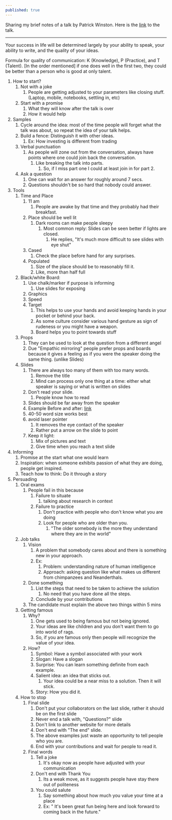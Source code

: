 ```yaml
---
published: true
---
```

Sharing my brief notes of a talk by Patrick Winston. Here is the [link](https://youtu.be/Unzc731iCUY) to the talk.

------

Your success in life will be determined largely by your ability to speak, your ability to write, and the quality of your ideas.

Formula for quality of communication: K (Knowledge), P (Practice), and T (Talent). [In the order mentioned] if one does well in the first two, they could be better than a person who is good at only talent.

1. How to start?
    1. Not with a joke
        1. People are getting adjusted to your parameters like closing stuff. (Laptop, mobile, notebooks, settling in, etc)
    2. Start with a promise
        1. What they will know after the talk is over
        2. How it would help
2. Samples
    1. Cycle around the idea: most of the time people will forget what the talk was about, so repeat the idea of your talk helps.
    2. Build a fence: Distinguish it with other ideas.
        1. Ex: How investing is different from trading
    3. Verbal punctuation
        1. As people will zone out from the conversation, always have points where one could join back the conversation.
            1. Like breaking the talk into parts.
                1. So, if I miss part one I could at least join in for part 2.
    4. Ask a question
        1. One can wait for an answer for roughly around 7 secs.
        2. Questions shouldn't be so hard that nobody could answer.
3. Tools
    1. Time and Place
        1. 11 am
            1. People are awake by that time and they probably had their breakfast.
        2. Place should be well lit
            1. Dark rooms can make people sleepy
                1. Most common reply: Slides can be seen better if lights are closed.
                    1. He replies, "It's much more difficult to see slides with eye shut"
        3. Cased
            1. Check the place before hand for any surprises.
        4. Populated
            1. Size of the place should be to reasonably fill it.
            2. Like, more than half full
    2. Black/white Board:
        1. Use chalk/marker if purpose is informing
            1. Use slides for exposing
        2. Graphics
        3. Speed
        4. Target
            1. This helps to use your hands and avoid keeping hands in your pocket or behind your back.
            2. As some culture consider various hand gesture as sign of rudeness or you might have a weapon.
            3. Board helps you to point towards stuff
    3. Props
        1. They can be used to look at the question from a different angel
        2. Due "Empathic mirroring" people prefer props and boards because it gives a feeling as if you were the speaker doing the same thing. (unlike Slides)
    4. Slides
        1. There are always too many of them with too many words.
            1. Remove the title
            2. Mind can process only one thing at a time: either what speaker is saying or what is written on slides
        2. Don't read your slide.
            1. People know how to read
        3. Slides should be far away from the speaker
        4. Example Before and after: [link](https://www.notion.so/arjunbadola/e9da32ba4ccd4b4aab98ec9387be8661)
        5. 40-50 word size works best
        6. avoid laser pointer
            1. It removes the eye contact of the speaker
            2. Rather put a arrow on the slide to point
        7. Keep it light:
            1. Mix of pictures and text
            2. Give time when you reach a text slide
4. Informing
    1. Promise at the start what one would learn 
    2. Inspiration: when someone exhibits passion of what they are doing, people get inspired.
    3. Teach how to think: Do it through a story
5. Persuading
    1. Oral exams
        1. People fail in this because 
            1. Failure to situate
                1. talking about research in context
            2. Failure to practice
                1. Don't practice with people who don't know what you are doing
                2. Look for people who are older than you.
                    1. "The older somebody is the more they understand where they are in the world"
    2. Job talks
        1. Vision
            1. A problem that somebody cares about and there is something new in your approach.
            2. Ex: 
                1. Problem: understanding nature of human intelligence
                2. Approach: asking question like what makes us different from chimpanzees and Neanderthals. 
        2. Done something
            1. List the steps that need to be taken to achieve the solution
                1. No need that you have done all the steps.
            2. Conclude by your contributions
        3. The candidate must explain the above two things within 5 mins
    3. Getting famous
        1. Why?
            1. One gets used to being famous but not being ignored.
            2. Your ideas are like children and you don't want them to go into world of rags.
            3. So, if you are famous only then people will recognize the value of your idea.
        2. How?
            1. Symbol: Have a symbol associated with your work
            2. Slogan: Have a slogan
            3. Surprise: You can learn something definite from each example.
            4. Salient idea: an idea that sticks out.
                1. Your idea could be a near miss to a solution. Then it will stick.
            5. Story: How you did it.
    4. How to stop
        1. Final slide
            1. Don't put your collaborators on the last slide, rather it should be on the first slide
            2. Never end a talk with, "Questions?" slide
            3. Don't link to another website for more details
            4. Don't end with "The end" slide.
            5. The above examples just waste an opportunity to tell people who you are.
            6. End with your contributions and wait for people to read it.
        2. Final words
            1. Tell a joke
                1. It's okay now as people have adjusted with your communication
            2. Don't end with Thank You
                1. Its a weak move, as it suggests people have stay there out of politeness
            3. You could salute
                1. Say something about how much you value your time at a place
                2. Ex: " It's been great fun being here and look forward to coming back in the future."
